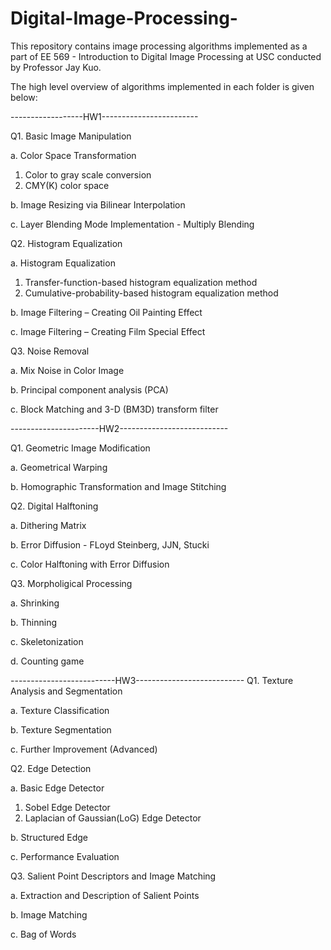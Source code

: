 # Digital-Image-Processing-

This repository contains image processing algorithms implemented as a
part of EE 569 - Introduction to Digital Image Processing at USC conducted by Professor Jay Kuo.

The high level overview of algorithms implemented in each folder is
given below:

------------------HW1------------------------

Q1. Basic Image Manipulation

a. Color Space Transformation
1. Color to gray scale conversion
2. CMY(K) color space

b. Image Resizing via Bilinear Interpolation

c. Layer Blending Mode Implementation - Multiply Blending

Q2. Histogram Equalization

a. Histogram Equalization
1. Transfer-function-based histogram equalization method
2. Cumulative-probability-based histogram equalization method

b. Image Filtering – Creating Oil Painting Effect

c. Image Filtering – Creating Film Special Effect

Q3. Noise Removal

a. Mix Noise in Color Image

b. Principal component analysis (PCA)

c. Block Matching and 3-D (BM3D) transform filter

----------------------HW2---------------------------

Q1. Geometric Image Modification

a. Geometrical Warping 

b. Homographic Transformation and Image Stitching

Q2. Digital Halftoning

a. Dithering Matrix

b. Error Diffusion - FLoyd Steinberg, JJN, Stucki

c. Color Halftoning with Error Diffusion

Q3. Morpholigical Processing

a. Shrinking

b. Thinning

c. Skeletonization

d. Counting game

--------------------------HW3---------------------------
Q1. Texture Analysis and Segmentation

a. Texture Classification 

b. Texture Segmentation

c. Further Improvement (Advanced)

Q2. Edge Detection

a. Basic Edge Detector
1. Sobel Edge Detector
2. Laplacian of Gaussian(LoG) Edge Detector

b. Structured Edge

c. Performance Evaluation

Q3. Salient Point Descriptors and Image Matching

a. Extraction and Description of Salient Points

b. Image Matching

c. Bag of Words


